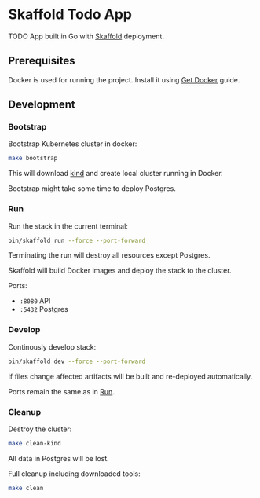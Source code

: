 # Skaffold Todo App

TODO App built in Go with [Skaffold](https://github.com/GoogleContainerTools/skaffold) deployment.

## Prerequisites

Docker is used for running the project.
Install it using [Get Docker](https://docs.docker.com/get-docker/) guide.

## Development

### Bootstrap

Bootstrap Kubernetes cluster in docker:

```sh
make bootstrap
```

This will download [kind](https://github.com/kubernetes-sigs/kind) and create local cluster running in Docker.

Bootstrap might take some time to deploy Postgres.

### Run

Run the stack in the current terminal:

```sh
bin/skaffold run --force --port-forward
```

Terminating the run will destroy all resources except Postgres.

Skaffold will build Docker images and deploy the stack to the cluster.

Ports:

- `:8080` API
- `:5432` Postgres

### Develop

Continously develop stack:

```sh
bin/skaffold dev --force --port-forward
```

If files change affected artifacts will be built and re-deployed automatically.

Ports remain the same as in [Run](#run).

### Cleanup

Destroy the cluster:

```sh
make clean-kind
```

All data in Postgres will be lost.

Full cleanup including downloaded tools:

```sh
make clean
```

